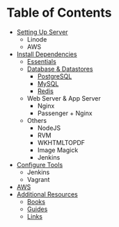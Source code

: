 # Table of Contents

- [Setting Up Server](setup/README.md)
  - Linode
  - AWS
- [Install Dependencies](dependencies/README.md)
  - [Essentials](dependencies/essentials.md)
  - [Database & Datastores](dependencies/database-datastores.md)
    - [PostgreSQL](dependencies/postgresql.md)
    - [MySQL](dependencies/mysql.md)
    - [Redis](dependencies/redis.md)
  - Web Server & App Server
    - Nginx
    - Passenger + Nginx
  - Others
    - NodeJS
    - RVM
    - WKHTMLTOPDF
    - Image Magick
    - Jenkins
- [Configure Tools](configure-tools/README.md)
  - Jenkins
  - Vagrant
- [AWS](aws/README.md)
- [Additional Resources](additional/README.md)
  - [Books](additional/books.md)
  - [Guides](additional/guides.md)
  - [Links](additional/links.md)
